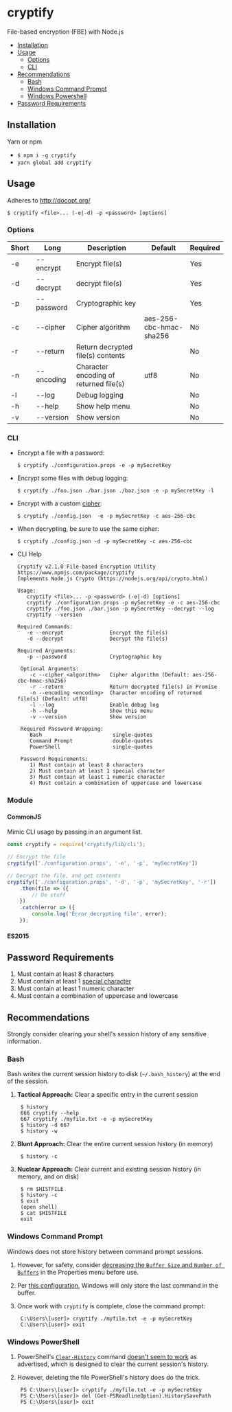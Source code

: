 # cryptify
File-based encryption (FBE) with Node.js

- [Installation](#installation)
- [Usage](#usage)
  - [Options](#options)
  - [CLI](#cli)
- [Recommendations](#recommendations)
  - [Bash](#bash)
  - [Windows Command Prompt](#cmd)
  - [Windows Powershell](#ps)
- [Password Requirements](#password-req)

## <a name="cryptify#installation">Installation</a>
Yarn or npm
- ```$ npm i -g cryptify```
- ```yarn global add cryptify```

## <a name="cryptify#usage">Usage</a>

Adheres to http://docopt.org/

```$ cryptify <file>... (-e|-d) -p <password> [options]```

### <a name="cryptify#options">Options</a>

| Short | Long | Description | Default | Required |
| ----- | ---- | ----------- | ------- | -------- |
| -e | --encrypt | Encrypt file(s) | | Yes |
| -d | --decrypt | decrypt file(s) | | Yes |
| -p | --password | Cryptographic key | | Yes |
| -c | --cipher | Cipher algorithm | aes-256-cbc-hmac-sha256 | No |
| -r | --return | Return decrypted file(s) contents | | No |
| -n | --encoding | Character encoding of returned file(s) | utf8 | No |
| -l | --log | Debug logging | | No |
| -h | --help | Show help menu | | No |
| -v | --version | Show version | | No |

### <a name="cryptify#cli">CLI</a>

- Encrypt a file with a password:

      $ cryptify ./configuration.props -e -p mySecretKey

- Encrypt some files with debug logging:

      $ cryptify ./foo.json ./bar.json ./baz.json -e -p mySecretKey -l

- Encrypt with a custom [cipher](https://nodejs.org/api/crypto.html#crypto_class_cipher):

      $ cryptify ./config.json  -e -p mySecretKey -c aes-256-cbc

- When decrypting, be sure to use the same cipher:

      $ cryptify ./config.json -d -p mySecretKey -c aes-256-cbc

 - CLI Help

       Cryptify v2.1.0 File-based Encryption Utility
       https://www.npmjs.com/package/cryptify
       Implements Node.js Crypto (https://nodejs.org/api/crypto.html)

       Usage:
          cryptify <file>... -p <password> (-e|-d) [options]
          cryptify ./configuration.props -p mySecretKey -e -c aes-256-cbc
          cryptify ./foo.json ./bar.json -p mySecretKey --decrypt --log
          cryptify --version

       Required Commands:
          -e --encrypt               Encrypt the file(s)
          -d --decrypt               Decrypt the file(s)

       Required Arguments:
          -p --password              Cryptographic key

        Optional Arguments:
           -c --cipher <algorithm>   Cipher algorithm (Default: aes-256-cbc-hmac-sha256)
           -r --return               Return decrypted file(s) in Promise
           -n --encoding <encoding>  Character encoding of returned file(s) (Default: utf8)
           -l --log                  Enable debug log
           -h --help                 Show this menu
           -v --version              Show version

        Required Password Wrapping:
           Bash                       single-quotes
           Command Prompt             double-quotes
           PowerShell                 single-quotes

        Password Requirements:
           1) Must contain at least 8 characters
           2) Must contain at least 1 special character
           3) Must contain at least 1 numeric character
           4) Must contain a combination of uppercase and lowercase

### <a name="cryptify#module">Module</a>
#### <a name="cryptify#commonjs">CommonJS</a>
Mimic CLI usage by passing in an argument list.
```javascript
const cryptify = require('cryptify/lib/cli');

// Encrypt the file
cryptify(['./configuration.props', '-e', '-p', 'mySecretKey'])

// Decrypt the file, and get contents
cryptify(['./configuration.props', '-d', '-p', 'mySecretKey', '-r'])
    .then(file => ({
        // Do stuff
    })
    .catch(error => ({
        console.log('Error decrypting file', error);
    });
```

#### <a name="cryptify#es2015">ES2015</a>

## <a name="cryptify#password-req">Password Requirements</a>
1. Must contain at least 8 characters
2. Must contain at least 1 [special character](https://www.owasp.org/index.php/Password_special_characters)
3. Must contain at least 1 numeric character
4. Must contain a combination of uppercase and lowercase

## <a name="cryptify#recommendations">Recommendations</a>
Strongly consider clearing your shell's session history of any sensitive information.

### <a name="cryptify#bash">Bash</a>
Bash writes the current session history to disk (`~/.bash_history`) at the end of the session.

1. **Tactical Approach:** Clear a specific entry in the current session

        $ history
        666 cryptify --help
        667 cryptify ./myfile.txt -e -p mySecretKey
        $ history -d 667
        $ history -w
2. **Blunt Approach:** Clear the entire current session history (in memory)

        $ history -c
3. **Nuclear Approach:** Clear current and existing session history (in memory, and on disk)

        $ rm $HISTFILE
        $ history -c
        $ exit
        (open shell)
        $ cat $HISTFILE
        exit
### <a name="cryptify#cmd">Windows Command Prompt</a>
Windows does not store history between command prompt sessions.
1. However, for safety, consider [decreasing the `Buffer Size` and `Number of Buffers`](http://imgur.com/a/osdRm)  in the Properties menu before use.
2. Per [this configuration](http://imgur.com/a/osdRm), Windows will only store the last command in the buffer.
3. Once work with `cryptify` is complete, close the command prompt:

        C:\Users\[user]> cryptify ./myfile.txt -e -p mySecretKey
        C:\Users\[user]> exit

### <a name="cryptify#ps">Windows PowerShell</a>
1. PowerShell's [`Clear-History`](https://msdn.microsoft.com/en-us/powershell/reference/5.1/microsoft.powershell.core/clear-history) command [doesn't seem to work](https://blogs.msdn.microsoft.com/stevelasker/2016/03/25/clear-history-powershell-doesnt-clear-the-history-3/) as advertised, which is designed to clear the current session's history.
2. However, deleting the file PowerShell's history does do the trick.

        PS C:\Users\[user]> cryptify ./myfile.txt -e -p mySecretKey
        PS C:\Users\[user]> del (Get-PSReadlineOption).HistorySavePath
        PS C:\Users\[user]> exit
